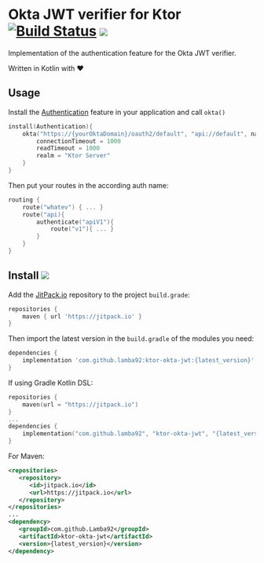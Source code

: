 # Okta JWT verifier for Ktor [![Build Status](https://travis-ci.org/lamba92/ktor-okta-jwt.svg?branch=master)](https://travis-ci.org/lamba92/ktor-okta-jwt) [![](https://jitpack.io/v/lamba92/ktor-okta-jwt.svg)](https://jitpack.io/#lamba92/ktor-okta-jwt)

Implementation of the authentication feature for the Okta JWT verifier. 

Written in Kotlin with ❤️

## Usage

Install the [Authentication](https://ktor.io/servers/features/authentication.html) feature in your application and call `okta()`

```kotlin
install(Authentication){
    okta("https://{yourOktaDomain}/oauth2/default", "api://default", name="apiV1"){
        connectionTimeout = 1000
        readTimeout = 1000
        realm = "Ktor Server"
    }
}
```

Then put your routes in the according auth name:

```kotlin
routing {
    route("whatev") { ... }
    route("api){
        authenticate("apiV1"){
            route("v1"){ ... }
        }
    }
}
``` 

## Install [![](https://jitpack.io/v/lamba92/ktor-okta-jwt.svg)](https://jitpack.io/#lamba92/ktor-okta-jwt)

Add the [JitPack.io](http://jitpack.io) repository to the project `build.grade`:
```groovy
repositories {
    maven { url 'https://jitpack.io' }
}
```

Then import the latest version in the `build.gradle` of the modules you need:

```groovy
dependencies {
    implementation 'com.github.lamba92:ktor-okta-jwt:{latest_version}'
}
```

If using Gradle Kotlin DSL:
```kotlin
repositories {
    maven(url = "https://jitpack.io")
}
...
dependencies {
    implementation("com.github.lamba92", "ktor-okta-jwt", "{latest_version}")
}
```
For Maven:
```xml
<repositories>
   <repository>
      <id>jitpack.io</id>
      <url>https://jitpack.io</url>
   </repository>
</repositories>
...
<dependency> 	 
   <groupId>com.github.Lamba92</groupId>
   <artifactId>ktor-okta-jwt</artifactId>
   <version>{latest_version}</version>
</dependency>
```
